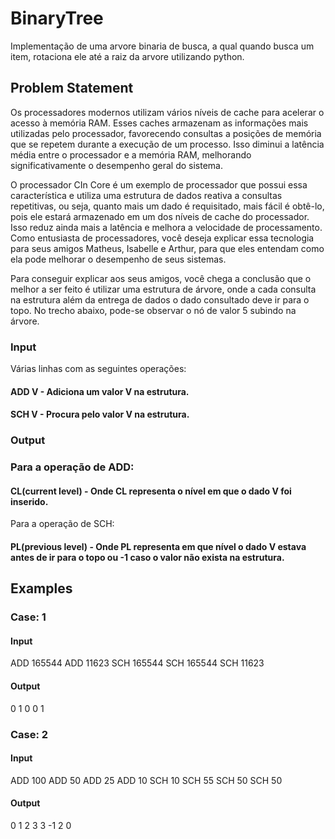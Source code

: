 # BinaryTree
Implementação de uma arvore binaria de busca, a qual quando busca um item, rotaciona ele até a raiz da arvore utilizando python.


## Problem Statement

Os processadores modernos utilizam vários níveis de cache para acelerar o acesso à memória RAM. Esses caches armazenam as informações mais utilizadas pelo processador, favorecendo consultas a posições de memória que se repetem durante a execução de um processo. Isso diminui a latência média entre o processador e a memória RAM, melhorando significativamente o desempenho geral do sistema.

O processador CIn Core é um exemplo de processador que possui essa característica e utiliza uma estrutura de dados reativa a consultas repetitivas, ou seja, quanto mais um dado é requisitado, mais fácil é obtê-lo, pois ele estará armazenado em um dos níveis de cache do processador. Isso reduz ainda mais a latência e melhora a velocidade de processamento. Como entusiasta de processadores, você deseja explicar essa tecnologia para seus amigos Matheus, Isabelle e Arthur, para que eles entendam como ela pode melhorar o desempenho de seus sistemas.

Para conseguir explicar aos seus amigos, você chega a conclusão que o melhor a ser feito é utilizar uma estrutura de árvore, onde a cada consulta na estrutura além da entrega de dados o dado consultado deve ir para o topo. No trecho abaixo, pode-se observar o nó de valor 5 subindo na árvore.


### Input

Várias linhas com as seguintes operações:

#### ADD V - Adiciona um valor V na estrutura.

#### SCH V - Procura pelo valor V na estrutura.

### Output

### Para a operação de ADD:

#### CL(current level) - Onde CL representa o nível em que o dado V foi inserido.
Para a operação de SCH:

#### PL(previous level) - Onde PL representa em que nível o dado V estava antes de ir para o topo ou -1 caso o valor não exista na estrutura.

## Examples

### Case: 1

#### Input

ADD 165544
ADD 11623
SCH 165544
SCH 165544
SCH 11623

#### Output

0
1
0
0
1

### Case: 2

#### Input

ADD 100
ADD 50
ADD 25
ADD 10
SCH 10
SCH 55
SCH 50
SCH 50

#### Output

0
1
2
3
3
-1
2
0
